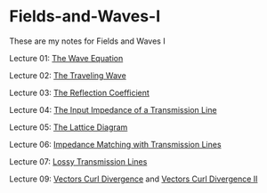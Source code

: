 # Fields-and-Waves-I

These are my notes for Fields and Waves I

Lecture 01: [The Wave Equation](Fields-and-Waves-I-Lecture-Notes/Lecture_01_The_Wave_Equation.pdf)

Lecture 02: [The Traveling Wave](Fields-and-Waves-I-Lecture-Notes/Fields_and_Waves_I_Lecture_02_The_Traveling_Wave.pdf)

Lecture 03: [The Reflection Coefficient](Fields-and-Waves-I-Lecture-Notes/Fields_and_Waves_I_Lecture_03_The_Reflection_Coefficient.pdf)

Lecture 04: [The Input Impedance of a Transmission Line](Fields-and-Waves-I-Lecture-Notes/Fields_and_Waves_I_Lecture_04_The_Input_Impedance_of_a_Transmission_Line.pdf)

Lecture 05: [The Lattice Diagram](Fields-and-Waves-I-Lecture-Notes/Fields_and_Waves_I_Lecture_05_The_Lattice_Diagram.pdf)

Lecture 06: [Impedance Matching with Transmission Lines](Fields-and-Waves-I-Lecture-Notes/Fields_and_Waves_I_Lecture_06_Impedance_Matching_with_Transmission_Lines.pdf)

Lecture 07: [Lossy Transmission Lines](Fields-and-Waves-I-Lecture-Notes/Fields_and_Waves_I_Lecture_07_Lossy_Transmission_Lines_Notes.pdf)


Lecture 09: [Vectors Curl Divergence](Fields-and-Waves-I-Lecture-Notes/Fields_and_Waves_I_Lecture_09_Vectors_Curl_Divergence_Notes.pdf) and [Vectors Curl Divergence II](Fields-and-Waves-I-Lecture-Notes/Fields_and_Waves_I_Lecture_09_Vectors_Curl_Divergence_II_Notes.pdf)






